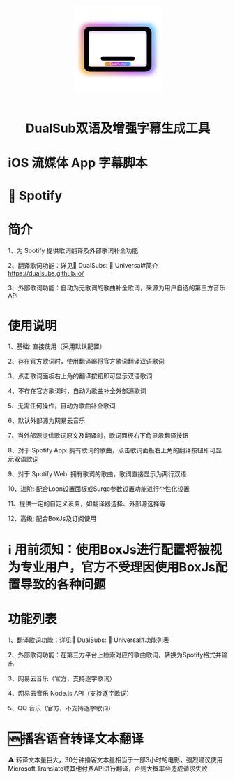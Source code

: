 <div align="center">
<br>
<img width="200" src="https://raw.githubusercontent.com/BOBOLAOSHIV587/Rules/main/Surge/Dualsub/JS/DualSubs.png">
<br>
<br>
<h1 align="center">DualSub双语及增强字幕生成工具<h1>
</div>

# iOS 流媒体 App 字幕脚本

# 🎵 Spotify

# 简介
1、为 Spotify 提供歌词翻译及外部歌词补全功能

2、翻译歌词功能：详见🍿 DualSubs: 🔣 Universal#简介 https://dualsubs.github.io/

3、外部歌词功能：自动为无歌词的歌曲补全歌词，来源为用户自选的第三方音乐API

# 使用说明

1、基础: 直接使用（采用默认配置）

2、存在官方歌词时，使用翻译器将官方歌词翻译双语歌词

3、点击歌词面板右上角的翻译按钮即可显示双语歌词

4、不存在官方歌词时，自动为歌曲补全外部源歌词

5、无需任何操作，自动为歌曲补全歌词

6、默认外部源为网易云音乐

7、当外部源提供歌词原文及翻译时，歌词面板右下角显示翻译按钮

8、对于 Spotify App: 拥有歌词的歌曲，点击歌词面板右上角的翻译按钮即可显示双语歌词

9、对于 Spotify Web: 拥有歌词的歌曲，歌词直接显示为两行双语

10、进阶: 配合Loon设置面板或Surge参数设置功能进行个性化设置

11、提供一定的自定义设置，如翻译器选择、外部源选择等

12、高级: 配合BoxJs及订阅使用

# ℹ️ 用前须知：使用BoxJs进行配置将被视为专业用户，官方不受理因使用BoxJs配置导致的各种问题

# 功能列表

1、翻译歌词功能：详见🍿 DualSubs: 🔣 Universal#功能列表

2、外部歌词功能：在第三方平台上检索对应的歌曲歌词，转换为Spotify格式并输出

3、网易云音乐（官方，支持逐字歌词）

4、网易云音乐 Node.js API（支持逐字歌词）

5、QQ 音乐（官方，不支持逐字歌词）

# 🆕播客语音转译文本翻译

⚠️ 转译文本量巨大，30分钟播客文本量相当于一部3小时的电影，强烈建议使用Microsoft Translate或其他付费API进行翻译，否则大概率会造成请求失败
